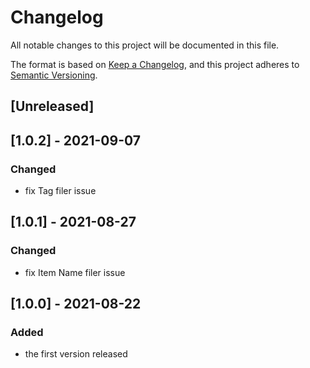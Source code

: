# Changelog
All notable changes to this project will be documented in this file.

The format is based on [Keep a Changelog](https://keepachangelog.com/en/1.0.0/),
and this project adheres to [Semantic Versioning](https://semver.org/spec/v2.0.0.html).

## [Unreleased]

## [1.0.2] - 2021-09-07
### Changed
- fix Tag filer issue

## [1.0.1] - 2021-08-27
### Changed
- fix Item Name filer issue

## [1.0.0] - 2021-08-22
### Added
- the first version released
